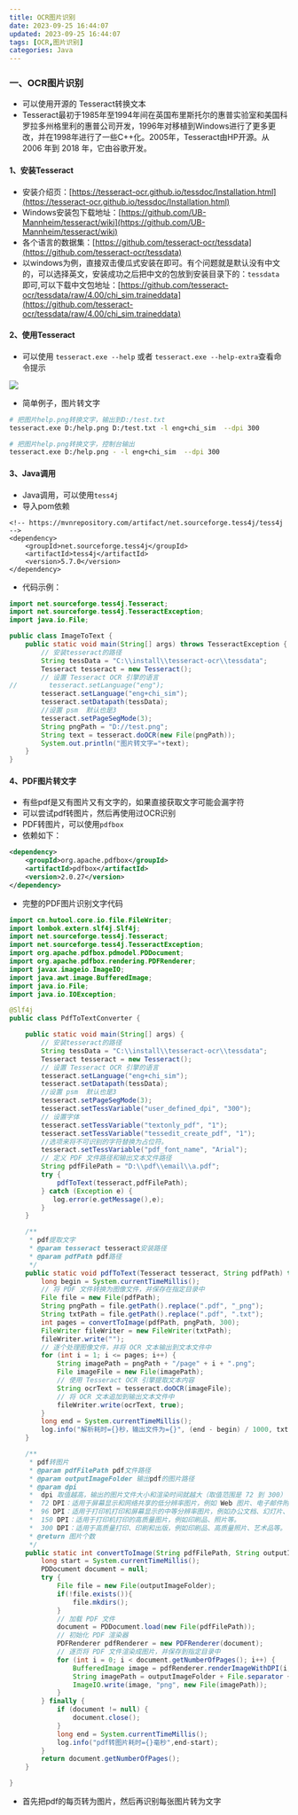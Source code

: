```yaml
---
title: OCR图片识别
date: 2023-09-25 16:44:07
updated: 2023-09-25 16:44:07
tags: [OCR,图片识别]
categories: Java
---
```


### 一、OCR图片识别

- 可以使用开源的 Tesseract转换文本
- Tesseract最初于1985年至1994年间在英国布里斯托尔的惠普实验室和美国科罗拉多州格里利的惠普公司开发，1996年对移植到Windows进行了更多更改，并在1998年进行了一些C++化。2005年，Tesseract由HP开源。从 2006 年到 2018 年，它由谷歌开发。


#### 1、安装Tesseract

- 安装介绍页：[https://tesseract-ocr.github.io/tessdoc/Installation.html](https://tesseract-ocr.github.io/tessdoc/Installation.html)
- Windows安装包下载地址：[https://github.com/UB-Mannheim/tesseract/wiki](https://github.com/UB-Mannheim/tesseract/wiki)
- 各个语言的数据集：[https://github.com/tesseract-ocr/tessdata](https://github.com/tesseract-ocr/tessdata)
- 以windows为例，直接双击傻瓜式安装在即可。有个问题就是默认没有中文的，可以选择英文，安装成功之后把中文的包放到安装目录下的：`tessdata` 即可,可以下载中文包地址：[https://github.com/tesseract-ocr/tessdata/raw/4.00/chi_sim.traineddata](https://github.com/tesseract-ocr/tessdata/raw/4.00/chi_sim.traineddata)


#### 2、使用Tesseract
- 可以使用 `tesseract.exe --help` 或者 `tesseract.exe --help-extra`查看命令提示

![](help.png)

- 简单例子，图片转文字

```bash
# 把图片help.png转换文字，输出到D:/test.txt
tesseract.exe D:/help.png D:/test.txt -l eng+chi_sim  --dpi 300

# 把图片help.png转换文字，控制台输出
tesseract.exe D:/help.png - -l eng+chi_sim  --dpi 300

```

#### 3、Java调用
- Java调用，可以使用`tess4j`
- 导入pom依赖

```
<!-- https://mvnrepository.com/artifact/net.sourceforge.tess4j/tess4j -->
<dependency>
    <groupId>net.sourceforge.tess4j</groupId>
    <artifactId>tess4j</artifactId>
    <version>5.7.0</version>
</dependency>
```

- 代码示例：

```java
import net.sourceforge.tess4j.Tesseract;
import net.sourceforge.tess4j.TesseractException;
import java.io.File;

public class ImageToText {
    public static void main(String[] args) throws TesseractException {
        // 安装tesseract的路径
        String tessData = "C:\\install\\tesseract-ocr\\tessdata";
        Tesseract tesseract = new Tesseract();
        // 设置 Tesseract OCR 引擎的语言
//        tesseract.setLanguage("eng");
        tesseract.setLanguage("eng+chi_sim");
        tesseract.setDatapath(tessData);
        //设置 psm  默认也是3
        tesseract.setPageSegMode(3);
        String pngPath = "D://test.png";
        String text = tesseract.doOCR(new File(pngPath));
        System.out.println("图片转文字="+text);
    }
}
```

#### 4、PDF图片转文字
- 有些pdf是又有图片又有文字的，如果直接获取文字可能会漏字符
- 可以尝试pdf转图片，然后再使用过OCR识别
- PDF转图片，可以使用`pdfbox`
- 依赖如下：
```xml
<dependency>
    <groupId>org.apache.pdfbox</groupId>
    <artifactId>pdfbox</artifactId>
    <version>2.0.27</version>
</dependency>
```

- 完整的PDF图片识别文字代码

```java
import cn.hutool.core.io.file.FileWriter;
import lombok.extern.slf4j.Slf4j;
import net.sourceforge.tess4j.Tesseract;
import net.sourceforge.tess4j.TesseractException;
import org.apache.pdfbox.pdmodel.PDDocument;
import org.apache.pdfbox.rendering.PDFRenderer;
import javax.imageio.ImageIO;
import java.awt.image.BufferedImage;
import java.io.File;
import java.io.IOException;

@Slf4j
public class PdfToTextConverter {

    public static void main(String[] args) {
        // 安装tesseract的路径
        String tessData = "C:\\install\\tesseract-ocr\\tessdata";
        Tesseract tesseract = new Tesseract();
        // 设置 Tesseract OCR 引擎的语言
        tesseract.setLanguage("eng+chi_sim");
        tesseract.setDatapath(tessData);
        //设置 psm  默认也是3
        tesseract.setPageSegMode(3);
        tesseract.setTessVariable("user_defined_dpi", "300");
        // 设置字体
        tesseract.setTessVariable("textonly_pdf", "1");
        tesseract.setTessVariable("tessedit_create_pdf", "1");
        //选项来将不可识别的字符替换为占位符。
        tesseract.setTessVariable("pdf_font_name", "Arial");
        // 定义 PDF 文件路径和输出文本文件路径
        String pdfFilePath = "D:\\pdf\\email\\a.pdf";
        try {
            pdfToText(tesseract,pdfFilePath);
        } catch (Exception e) {
           log.error(e.getMessage(),e);
        }
    }

    /**
     * pdf提取文字
     * @param tesseract tesseract安装路径
     * @param pdfPath pdf路径
     */
    public static void pdfToText(Tesseract tesseract, String pdfPath) throws IOException, TesseractException {
        long begin = System.currentTimeMillis();
        // 将 PDF 文件转换为图像文件，并保存在指定目录中
        File file = new File(pdfPath);
        String pngPath = file.getPath().replace(".pdf", "_png");
        String txtPath = file.getPath().replace(".pdf", ".txt");
        int pages = convertToImage(pdfPath, pngPath, 300);
        FileWriter fileWriter = new FileWriter(txtPath);
        fileWriter.write("");
        // 逐个处理图像文件，并将 OCR 文本输出到文本文件中
        for (int i = 1; i <= pages; i++) {
            String imagePath = pngPath + "/page" + i + ".png";
            File imageFile = new File(imagePath);
            // 使用 Tesseract OCR 引擎提取文本内容
            String ocrText = tesseract.doOCR(imageFile);
            // 将 OCR 文本追加到输出文本文件中
            fileWriter.write(ocrText, true);
        }
        long end = System.currentTimeMillis();
        log.info("解析耗时={}秒，输出文件为={}", (end - begin) / 1000, txtPath);
    }

    /**
     * pdf转图片
     * @param pdfFilePath pdf文件路径
     * @param outputImageFolder 输出pdf的图片路径
     * @param dpi
     *  dpi 取值越高，输出的图片文件大小和渲染时间就越大（取值范围是 72 到 300）
     *  72 DPI：适用于屏幕显示和网络共享的低分辨率图片，例如 Web 图片、电子邮件附件等。
     *  96 DPI：适用于打印机打印和屏幕显示的中等分辨率图片，例如办公文档、幻灯片、简单的海报等。
     *  150 DPI：适用于打印机打印的高质量图片，例如印刷品、照片等。
     *  300 DPI：适用于高质量打印、印刷和出版，例如印刷品、高质量照片、艺术品等。
     * @return 图片个数
     */
    public static int convertToImage(String pdfFilePath, String outputImageFolder, int dpi) throws IOException {
        long start = System.currentTimeMillis();
        PDDocument document = null;
        try {
            File file = new File(outputImageFolder);
            if(!file.exists()){
                file.mkdirs();
            }
            // 加载 PDF 文件
            document = PDDocument.load(new File(pdfFilePath));
            // 初始化 PDF 渲染器
            PDFRenderer pdfRenderer = new PDFRenderer(document);
            // 逐页将 PDF 文件渲染成图片，并保存到指定目录中
            for (int i = 0; i < document.getNumberOfPages(); i++) {
                BufferedImage image = pdfRenderer.renderImageWithDPI(i, dpi);
                String imagePath = outputImageFolder + File.separator + "page" + (i + 1) + ".png";
                ImageIO.write(image, "png", new File(imagePath));
            }
        } finally {
            if (document != null) {
                document.close();
            }
            long end = System.currentTimeMillis();
            log.info("pdf转图片耗时={}毫秒",end-start);
        }
        return document.getNumberOfPages();
    }

}
```
- 首先把pdf的每页转为图片，然后再识别每张图片转为文字